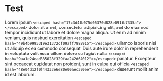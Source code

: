 # Test

Lorem ipsum `<escaped hash="17c3d4fb075d05370d828e0915b7335a"></escaped>` dolor sit amet, consectetur adipisicing elit, sed do eiusmod
tempor incididunt ut labore et dolore magna aliqua. Ut enim ad minim veniam,
quis nostrud exercitation `<escaped hash="49b4b9995319e31372cf09aff7885915"></escaped>` ullamco laboris nisi ut aliquip ex ea commodo
consequat. Duis aute irure dolor in reprehenderit in voluptate velit esse
cillum dolore eu fugiat nulla `<escaped hash="9aa1e24ead885028f329faa242d69012"></escaped>` pariatur. Excepteur sint occaecat cupidatat non
proident, sunt in culpa qui officia `<escaped hash="48e04d12f0f44333e6e80e00aec360ee"></escaped>` deserunt mollit anim id est laborum.
